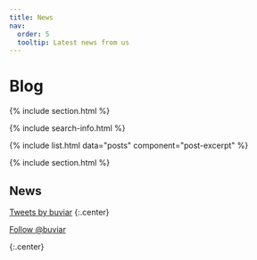 ```yaml
---
title: News
nav:
  order: 5
  tooltip: Latest news from us
---
```


# <i class="fas fa-feather-alt"></i>Blog

{% include section.html %}

{% include search-info.html %}

{% include list.html data="posts" component="post-excerpt" %}

{% include section.html %}

## News

<!-- Twitter embeds from https://publish.twitter.com/ -->

<a class="twitter-timeline" data-width="400" data-height="400" href="https://twitter.com/buviar?ref_src=twsrc%5Etfw">Tweets by buviar</a> <script async src="https://platform.twitter.com/widgets.js" charset="utf-8"></script>
{:.center}

<a href="https://twitter.com/buviar" class="twitter-follow-button" data-show-count="false">Follow @buviar</a><script async src="https://platform.twitter.com/widgets.js" charset="utf-8"></script>

{:.center}
